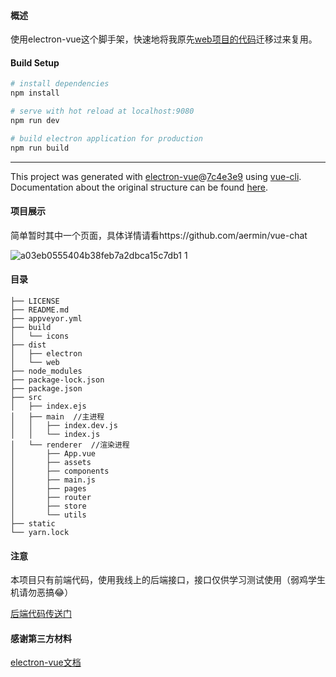 
#### 概述

使用electron-vue这个脚手架，快速地将我原先[web项目的代码](https://github.com/aermin/vue-chat)迁移过来复用。

#### Build Setup

``` bash
# install dependencies
npm install

# serve with hot reload at localhost:9080
npm run dev

# build electron application for production
npm run build


```

---

This project was generated with [electron-vue](https://github.com/SimulatedGREG/electron-vue)@[7c4e3e9](https://github.com/SimulatedGREG/electron-vue/tree/7c4e3e90a772bd4c27d2dd4790f61f09bae0fcef) using [vue-cli](https://github.com/vuejs/vue-cli). Documentation about the original structure can be found [here](https://simulatedgreg.gitbooks.io/electron-vue/content/index.html).

#### 项目展示

简单暂时其中一个页面，具体详情请看https://github.com/aermin/vue-chat

![a03eb0555404b38feb7a2dbca15c7db1 1](https://user-images.githubusercontent.com/24861316/41197429-d8272120-6c90-11e8-9874-f1f9ff7ca1ea.jpg)



#### 目录

```
├── LICENSE
├── README.md
├── appveyor.yml
├── build
│   └── icons
├── dist
│   ├── electron
│   └── web
├── node_modules
├── package-lock.json
├── package.json
├── src 
│   ├── index.ejs
│   ├── main  //主进程
│   │   ├── index.dev.js
│   │   └── index.js
│   └── renderer  //渲染进程
│       ├── App.vue
│       ├── assets
│       ├── components
│       ├── main.js
│       ├── pages
│       ├── router
│       ├── store
│       └── utils
├── static
└── yarn.lock
```

#### 注意 

本项目只有前端代码，使用我线上的后端接口，接口仅供学习测试使用（弱鸡学生机请勿恶搞😂）

[后端代码传送门](https://github.com/aermin/vue-chat/tree/master/server)


#### 感谢第三方材料

[electron-vue文档](https://simulatedgreg.gitbooks.io/electron-vue/content/cn/)
